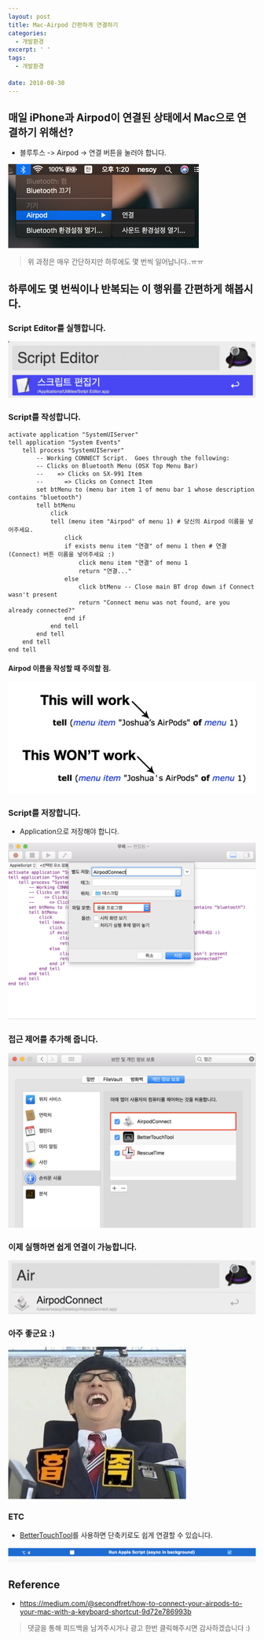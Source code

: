 ```yaml
---
layout: post
title: Mac-Airpod 간편하게 연결하기
categories:
  - 개발환경
excerpt: ' '
tags:
  - 개발환경

date: 2018-08-30
---
```


## 매일 iPhone과 Airpod이 연결된 상태에서 Mac으로 연결하기 위해선?
- 블루투스 -> Airpod -> 연결 버튼을 눌러야 합니다.

![No Image](/assets/posts/20180830/1.png)

> 위 과정은 매우 간단하지만 하루에도 몇 번씩 일어납니다..ㅠㅠ

## 하루에도 몇 번씩이나 반복되는 이 행위를 간편하게 해봅시다.

### Script Editor를 실행합니다.
![No Image](/assets/posts/20180830/2.png)

### Script를 작성합니다.

```applescript
activate application "SystemUIServer"
tell application "System Events"
	tell process "SystemUIServer"
		-- Working CONNECT Script.  Goes through the following:
		-- Clicks on Bluetooth Menu (OSX Top Menu Bar)
		--    => Clicks on SX-991 Item
		--      => Clicks on Connect Item
		set btMenu to (menu bar item 1 of menu bar 1 whose description contains "bluetooth")
		tell btMenu
			click
			tell (menu item "Airpod" of menu 1) # 당신의 Airpod 이름을 넣어주세요.
				click
				if exists menu item "연결" of menu 1 then # 연결(Connect) 버튼 이름을 넣어주세요 :)
					click menu item "연결" of menu 1
					return "연결..."
				else
					click btMenu -- Close main BT drop down if Connect wasn't present
					return "Connect menu was not found, are you already connected?"
				end if
			end tell
		end tell
	end tell
end tell
```

#### Airpod 이름을 작성할 때 주의할 점.

![No Image](/assets/posts/20180830/3.png)



### Script를 저장합니다.
- Application으로 저장해야 합니다.

![No Image](/assets/posts/20180830/4.png)

### 접근 제어를 추가해 줍니다.

![No Image](/assets/posts/20180830/5.png)

### 이제 실행하면 쉽게 연결이 가능합니다.

![No Image](/assets/posts/20180830/6.png)


### 아주 좋군요 :)
![NO Image](/assets/emoticon/satisfy.jpg)


### ETC
- [BetterTouchTool](https://folivora.ai/)를 사용하면 단축키로도 쉽게 연결할 수 있습니다.

![No Image](/assets/posts/20180830/7.png)

## Reference
- <https://medium.com/@secondfret/how-to-connect-your-airpods-to-your-mac-with-a-keyboard-shortcut-9d72e786993b>

> 댓글을 통해 피드백을 남겨주시거나 광고 한번 클릭해주시면 감사하겠습니다 :)